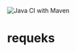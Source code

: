 ![Java CI with Maven](https://github.com/imminoglobulin/requeks/workflows/Java%20CI%20with%20Maven/badge.svg?branch=development)

# requeks
